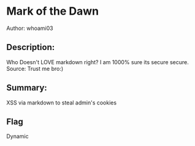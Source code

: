 # Mark of the Dawn
Author: whoami03
 
## Description:
Who Doesn't LOVE markdown right?
I am 1000% sure its secure secure.
Source: Trust me bro:)

## Summary:
XSS via markdown to steal admin's cookies

## Flag
Dynamic